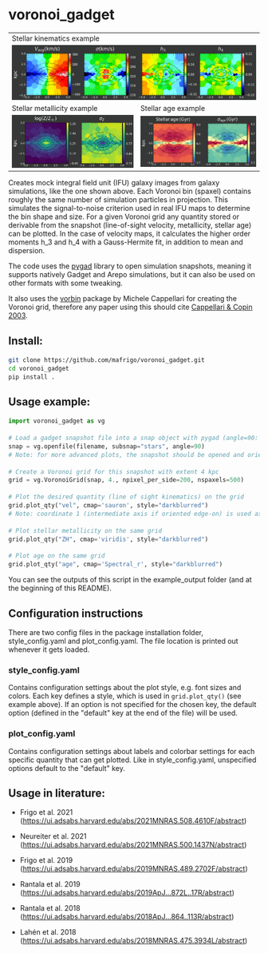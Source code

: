 # voronoi_gadget
<table>
  <tr>
    <td colspan="2">Stellar kinematics example</td>
  </tr>
  <tr>
    <td colspan="2"><img src="example_output/vel4map.png"></td>
  </tr>

  <tr>
    <td>Stellar metallicity example</td>
    <td>Stellar age example</td>
  </tr>
  <tr>
    <td><img src="example_output/ZH2map.png"></td>
    <td><img src="example_output/age2map.png"></td>
  </tr>
 </table>

Creates mock integral field unit (IFU) galaxy images from galaxy simulations, like the one shown above. 
Each Voronoi bin (spaxel) contains roughly the same number of simulation particles in projection. 
This simulates the signal-to-noise criterion used in real IFU maps to determine the bin shape and size.
For a given Voronoi grid any quantity stored or derivable from the snapshot (line-of-sight velocity, metallicity, stellar age) can be plotted.
In the case of velocity maps, it calculates the higher order moments h_3 and h_4 with a Gauss-Hermite fit, in addition to mean and dispersion.

The code uses the [pygad](https://bitbucket.org/broett/pygad) library to open simulation snapshots, 
meaning it supports natively Gadget and Arepo simulations, but it can also be used on 
other formats with some tweaking.

It also uses the [vorbin](https://pypi.org/project/vorbin/) package by Michele Cappellari for creating the Voronoi grid, 
therefore any paper using this should cite [Cappellari & Copin 2003](http://adsabs.harvard.edu/abs/2003MNRAS.342..345C).

## Install:
```bash
git clone https://github.com/mafrigo/voronoi_gadget.git
cd voronoi_gadget
pip install .
```

## Usage example:
```python
import voronoi_gadget as vg

# Load a gadget snapshot file into a snap object with pygad (angle=90: edge-on, angle=0: face-on).
snap = vg.openfile(filename, subsnap="stars", angle=90)
# Note: for more advanced plots, the snapshot should be opened and oriented with pygad directly.

# Create a Voronoi grid for this snapshot with extent 4 kpc
grid = vg.VoronoiGrid(snap, 4., npixel_per_side=200, nspaxels=500)

# Plot the desired quantity (line of sight kinematics) on the grid
grid.plot_qty("vel", cmap='sauron', style="darkblurred")
# Note: coordinate 1 (intermediate axis if oriented edge-on) is used as line of sight.

# Plot stellar metallicity on the same grid
grid.plot_qty("ZH", cmap='viridis', style="darkblurred")

# Plot age on the same grid
grid.plot_qty("age", cmap='Spectral_r', style="darkblurred")
```
You can see the outputs of this script in the example_output folder (and at the beginning of this README).

## Configuration instructions

There are two config files in the package installation folder, style_config.yaml and plot_config.yaml. 
The file location is printed out whenever it gets loaded.

### style_config.yaml
Contains configuration settings about the plot style, e.g. font sizes and colors. Each key defines a style, which is
used in ```grid.plot_qty()``` (see example above). If an option is not specified for the chosen key, the default option 
(defined in the "default" key at the end of the file) will be used.

### plot_config.yaml
Contains configuration settings about labels and colorbar settings for each specific quantity that can get plotted. Like
in style_config.yaml, unspecified options default to the "default" key.

## Usage in literature:
* Frigo et al. 2021 (https://ui.adsabs.harvard.edu/abs/2021MNRAS.508.4610F/abstract)

* Neureiter et al. 2021 (https://ui.adsabs.harvard.edu/abs/2021MNRAS.500.1437N/abstract)

* Frigo et al. 2019 (https://ui.adsabs.harvard.edu/abs/2019MNRAS.489.2702F/abstract)

* Rantala et al. 2019 (https://ui.adsabs.harvard.edu/abs/2019ApJ...872L..17R/abstract)

* Rantala et al. 2018 (https://ui.adsabs.harvard.edu/abs/2018ApJ...864..113R/abstract)

* Lahén et al. 2018 (https://ui.adsabs.harvard.edu/abs/2018MNRAS.475.3934L/abstract)
